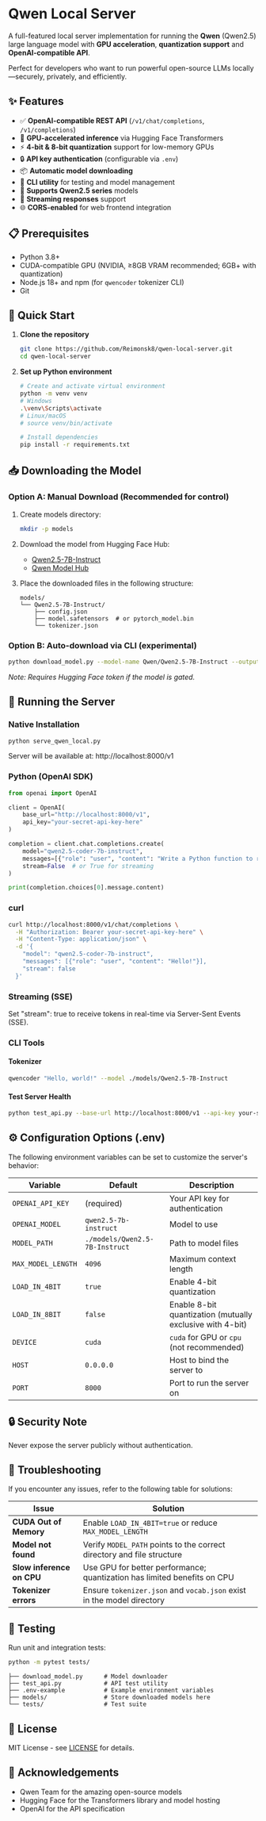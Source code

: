 # Qwen Local Server

A full-featured local server implementation for running the **Qwen** (Qwen2.5) large language model with **GPU acceleration**, **quantization support** and **OpenAI-compatible API**.

Perfect for developers who want to run powerful open-source LLMs locally—securely, privately, and efficiently.

## ✨ Features

- ✅ **OpenAI-compatible REST API** (`/v1/chat/completions`, `/v1/completions`)
- 🚀 **GPU-accelerated inference** via Hugging Face Transformers
- ⚡ **4-bit & 8-bit quantization** support for low-memory GPUs
- 🔒 **API key authentication** (configurable via `.env`)
- 📦 **Automatic model downloading**
- 🧪 **CLI utility** for testing and model management
- 🧠 **Supports Qwen2.5 series** models
- 🔄 **Streaming responses** support
- 🌐 **CORS-enabled** for web frontend integration

## 📋 Prerequisites

- Python 3.8+
- CUDA-compatible GPU (NVIDIA, ≥8GB VRAM recommended; 6GB+ with quantization)
- Node.js 18+ and npm (for `qwencoder` tokenizer CLI)
- Git

## 🚀 Quick Start

1. **Clone the repository**
   ```bash
   git clone https://github.com/Reimonsk8/qwen-local-server.git
   cd qwen-local-server
   ```

2. **Set up Python environment**
   ```bash
   # Create and activate virtual environment
   python -m venv venv
   # Windows
   .\venv\Scripts\activate
   # Linux/macOS
   # source venv/bin/activate
   
   # Install dependencies
   pip install -r requirements.txt
   ```

## 📥 Downloading the Model

### Option A: Manual Download (Recommended for control)
1. Create models directory:
   ```bash
   mkdir -p models
   ```

2. Download the model from Hugging Face Hub:
   - [Qwen2.5-7B-Instruct](https://huggingface.co/Qwen/Qwen2.5-7B-Instruct)
   - [Qwen Model Hub](https://huggingface.co/Qwen)

3. Place the downloaded files in the following structure:
   ```
   models/
   └── Qwen2.5-7B-Instruct/
       ├── config.json
       ├── model.safetensors  # or pytorch_model.bin
       └── tokenizer.json
   ```

### Option B: Auto-download via CLI (experimental)
```bash
python download_model.py --model-name Qwen/Qwen2.5-7B-Instruct --output-dir ./models
```
*Note: Requires Hugging Face token if the model is gated.*

## 🚀 Running the Server

### Native Installation
```bash
python serve_qwen_local.py
```
Server will be available at: http://localhost:8000/v1

### Python (OpenAI SDK)
```python
from openai import OpenAI

client = OpenAI(
    base_url="http://localhost:8000/v1",
    api_key="your-secret-api-key-here"
)

completion = client.chat.completions.create(
    model="qwen2.5-coder-7b-instruct",
    messages=[{"role": "user", "content": "Write a Python function to reverse a string."}],
    stream=False  # or True for streaming
)

print(completion.choices[0].message.content)
```

### curl
```bash
curl http://localhost:8000/v1/chat/completions \
  -H "Authorization: Bearer your-secret-api-key-here" \
  -H "Content-Type: application/json" \
  -d '{
    "model": "qwen2.5-coder-7b-instruct",
    "messages": [{"role": "user", "content": "Hello!"}],
    "stream": false
  }'
```

### Streaming (SSE)
Set "stream": true to receive tokens in real-time via Server-Sent Events (SSE).

### CLI Tools

#### Tokenizer
```bash
qwencoder "Hello, world!" --model ./models/Qwen2.5-7B-Instruct
```

#### Test Server Health
```bash
python test_api.py --base-url http://localhost:8000/v1 --api-key your-secret-api-key-here
```

## ⚙️ Configuration Options (.env)

The following environment variables can be set to customize the server's behavior:

| Variable | Default | Description |
|----------|---------|-------------|
| `OPENAI_API_KEY` | (required) | Your API key for authentication |
| `OPENAI_MODEL` | `qwen2.5-7b-instruct` | Model to use |
| `MODEL_PATH` | `./models/Qwen2.5-7B-Instruct` | Path to model files |
| `MAX_MODEL_LENGTH` | `4096` | Maximum context length |
| `LOAD_IN_4BIT` | `true` | Enable 4-bit quantization |
| `LOAD_IN_8BIT` | `false` | Enable 8-bit quantization (mutually exclusive with 4-bit) |
| `DEVICE` | `cuda` | `cuda` for GPU or `cpu` (not recommended) |
| `HOST` | `0.0.0.0` | Host to bind the server to |
| `PORT` | `8000` | Port to run the server on |

## 🔒 Security Note

Never expose the server publicly without authentication.

## 🐞 Troubleshooting

If you encounter any issues, refer to the following table for solutions:

| Issue | Solution |
|-------|----------|
| **CUDA Out of Memory** | Enable `LOAD_IN_4BIT=true` or reduce `MAX_MODEL_LENGTH` |
| **Model not found** | Verify `MODEL_PATH` points to the correct directory and file structure |
| **Slow inference on CPU** | Use GPU for better performance; quantization has limited benefits on CPU |
| **Tokenizer errors** | Ensure `tokenizer.json` and `vocab.json` exist in the model directory |

## 🧪 Testing

Run unit and integration tests:

```bash
python -m pytest tests/
```

```
├── download_model.py      # Model downloader
├── test_api.py            # API test utility
├── .env-example           # Example environment variables
├── models/                # Store downloaded models here
└── tests/                 # Test suite
```
## 📄 License

MIT License - see [LICENSE](LICENSE) for details.

## 🙏 Acknowledgements

- Qwen Team for the amazing open-source models
- Hugging Face for the Transformers library and model hosting
- OpenAI for the API specification
